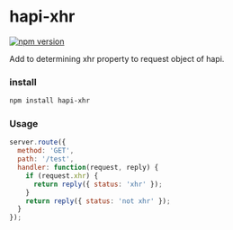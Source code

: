 # hapi-xhr

[![npm version](https://badge.fury.io/js/hapi-xhr.svg)](http://badge.fury.io/js/hapi-xhr)

Add to determining xhr property to request object of hapi.

### install
```sh
npm install hapi-xhr
```

### Usage

```javascript
server.route({
  method: 'GET',
  path: '/test',
  handler: function(request, reply) {
    if (request.xhr) {
      return reply({ status: 'xhr' });
    }
    return reply({ status: 'not xhr' });
  }
});
```
